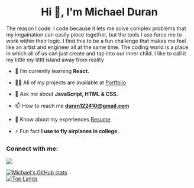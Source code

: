 <h1 align="center">Hi 👋, I'm Michael Duran</h1>
<p>The reason I code: I code because it lets me solve complex problems that my imgaination can easily piece together, but the tools I 
use force me to work within their logic. I find this to be a fun challenge that makes me feel like an artist and engineer all at the same time. 
The coding world is a place in which all of us can just create and tap into our inner child. I like to call it my little my littlt island away 
from reality
</p>

- 🌱 I’m currently learning **React.**

- 👨‍💻 All of my projects are available at <a href="https://qmkduran.github.io/Portfolio-Site/index.html">Portfolio</a>

- 💬 Ask me about **JavaScript, HTML & CSS.**

- 📫 How to reach me **duran122410@gmail.com**

- 📄 Know about my experiences <a href= "https://docs.google.com/document/d/1u6FmoQAGjWZmaEuQcXVmvXyjuwcCGfKL/edit?usp=sharing&ouid=108849326360230988607&rtpof=true&sd=true](https://docs.google.com/document/d/1u6FmoQAGjWZmaEuQcXVmvXyjuwcCGfKL/edit?usp=sharing&ouid=108849326360230988607&rtpof=true&sd=true)">Resume</a>

- ⚡ Fun fact **I use to fly airplanes in college.**

<h3 align="left">Connect with me:</h3>
<img src="https://img.shields.io/badge/LinkedIn-0077B5?style=for-the-badge&logo=linkedin&logoColor=white"></img>
<p align="left">
</p>


[![Michael's GitHub stats](https://github-readme-stats.vercel.app/api?username=qmkDuran)](https://github.com/qmkDuran/github-readme-stats)
<br>
[![Top Langs](https://github-readme-stats.vercel.app/api/top-langs/?username=qmkDuran&layout=compact)](https://github.com/qmkDuran/github-readme-stats)


